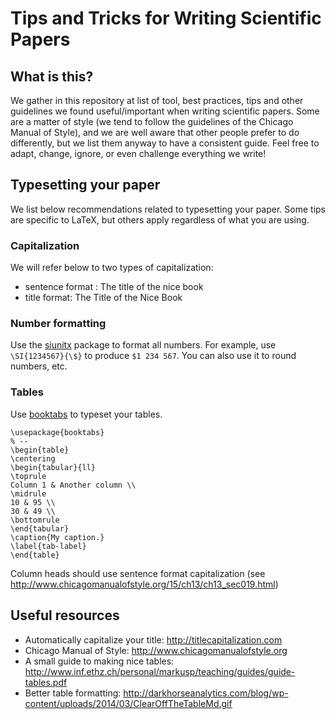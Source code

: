 # Tips and Tricks for Writing Scientific Papers

## What is this?

We gather in this repository at list of tool, best practices, tips and other guidelines we found useful/important when writing scientific papers.
Some are a matter of style (we tend to follow the guidelines of the Chicago Manual of Style), and we are well aware that other people prefer to do differently, but we list them anyway to have a consistent guide.
Feel free to adapt, change, ignore, or even challenge everything we write!

## Typesetting your paper

We list below recommendations related to typesetting your paper.
Some tips are specific to LaTeX, but others apply regardless of what you are using.

### Capitalization

We will refer below to two types of capitalization:
* sentence format : The title of the nice book
* title format: The Title of the Nice Book

### Number formatting

Use the [siunitx](https://ctan.org/pkg/siunitx) package to format all numbers.
For example, use `\SI{1234567}{\$}` to produce `$1 234 567`.
You can also use it to round numbers, etc.

### Tables

Use [booktabs](https://www.ctan.org/pkg/booktabs) to typeset your tables.

```
\usepackage{booktabs}
% --
\begin{table}
\centering
\begin{tabular}{ll}
\toprule
Column 1 & Another column \\
\midrule
10 & 95 \\
30 & 49 \\
\bottomrule
\end{tabular}
\caption{My caption.}
\label{tab-label}
\end{table}
```

Column heads should use sentence format capitalization (see http://www.chicagomanualofstyle.org/15/ch13/ch13_sec019.html)

## Useful resources

* Automatically capitalize your title: http://titlecapitalization.com
* Chicago Manual of Style: http://www.chicagomanualofstyle.org
* A small guide to making nice tables: http://www.inf.ethz.ch/personal/markusp/teaching/guides/guide-tables.pdf
* Better table formatting: http://darkhorseanalytics.com/blog/wp-content/uploads/2014/03/ClearOffTheTableMd.gif
